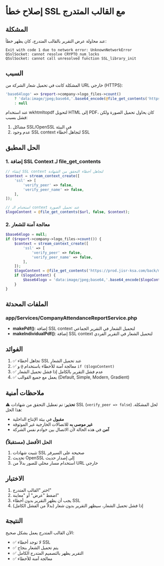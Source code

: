 # إصلاح خطأ SSL مع القالب المتدرج

## المشكلة
عند محاولة عرض التقرير بالقالب المتدرج، كان يظهر خطأ:
```
Exit with code 1 due to network error: UnknownNetworkError
QSslSocket: cannot resolve CRYPTO_num_locks
QSslSocket: cannot call unresolved function SSL_library_init
```

## السبب
المشكلة كانت في تحميل شعار الشركة من URL خارجي (HTTPS):
```php
'base64logo' => $report->company->logo_files->count() 
    ? 'data:image/jpeg;base64,'.base64_encode(@file_get_contents('https://prod.jisr-ksa.com/back/media/'.$report->company->logo_files->first()->id)) 
    : null
```

عند استخدام wkhtmltopdf لتحويل HTML إلى PDF، كان يحاول تحميل الصورة ولكن فشل بسبب:
1. مشاكل SSL/OpenSSL في البيئة
2. عدم وجود SSL context لتجاهل أخطاء SSL

## الحل المطبق

### 1. إضافة SSL Context لـ file_get_contents
```php
// إنشاء SSL context لتجاهل أخطاء التحقق من الشهادة
$context = stream_context_create([
    'ssl' => [
        'verify_peer' => false,
        'verify_peer_name' => false,
    ],
]);

// استخدام الـ context عند تحميل الصورة
$logoContent = @file_get_contents($url, false, $context);
```

### 2. معالجة آمنة للشعار
```php
$base64logo = null;
if ($report->company->logo_files->count()) {
    $context = stream_context_create([
        'ssl' => [
            'verify_peer' => false,
            'verify_peer_name' => false,
        ],
    ]);
    $logoContent = @file_get_contents('https://prod.jisr-ksa.com/back/media/'.$report->company->logo_files->first()->id, false, $context);
    if ($logoContent) {
        $base64logo = 'data:image/jpeg;base64,'.base64_encode($logoContent);
    }
}
```

## الملفات المحدثة

### app/Services/CompanyAttendanceReportService.php
- **makePdf()**: إضافة SSL context لتحميل الشعار في التقرير الجماعي
- **makeIndividualPdf()**: إضافة SSL context لتحميل الشعار في التقرير الفردي

## الفوائد

1. ✅ تجاهل أخطاء SSL عند تحميل الشعار
2. ✅ معالجة آمنة للأخطاء باستخدام `@` و `if ($logoContent)`
3. ✅ عدم فشل التقرير بالكامل إذا فشل تحميل الشعار
4. ✅ يعمل مع جميع القوالب (Default, Simple, Modern, Gradient)

## ملاحظات أمنية

⚠️ **تحذير**: تم تعطيل التحقق من شهادات SSL (`verify_peer => false`) لحل المشكلة. هذا الحل:
- **مقبول** في بيئة الإنتاج الداخلية
- **غير موصى به** للاتصالات الخارجية غير الموثوقة
- **آمن** في هذه الحالة لأن الاتصال بين خوادم نفس الشركة

### الحل الأفضل (مستقبلاً)
1. تثبيت شهادات SSL صحيحة على السيرفر
2. تحديث OpenSSL إلى إصدار حديث
3. استخدام مسار محلي للصور بدلاً من URL خارجي

## الاختبار

1. اختر "القالب المتدرج"
2. اضغط "عرض" أو "معاينة"
3. يجب أن يظهر التقرير بدون أخطاء SSL
4. إذا فشل تحميل الشعار، سيظهر التقرير بدون شعار (بدلاً من الفشل الكامل)

## النتيجة

الآن القالب المتدرج يعمل بشكل صحيح:
- ✅ لا توجد أخطاء SSL
- ✅ يتم تحميل الشعار بنجاح
- ✅ التقرير يظهر بالتصميم المتدرج الكامل
- ✅ معالجة آمنة للأخطاء
